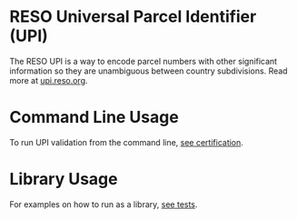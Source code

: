 # RESO Universal Parcel Identifier (UPI)
The RESO UPI is a way to encode parcel numbers with other significant information so they are unambiguous between country subdivisions. Read more at [upi.reso.org](https://upi.reso.org).

# Command Line Usage
To run UPI validation from the command line, [see certification](../certification/upi/README.md).

# Library Usage
For examples on how to run as a library, [see tests](/test/upi.js). 
